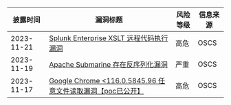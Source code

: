| 披露时间 | 漏洞标题 | 风险等级 | 信息来源 |
| ---- | ---- | ---- | ---- |
| 2023-11-21 | [Splunk Enterprise XSLT 远程代码执行漏洞](https://www.oscs1024.com/hd/MPS-1j9c-4oyt) | 高危  | OSCS  |
| 2023-11-19 | [Apache Submarine 存在反序列化漏洞](https://www.oscs1024.com/hd/MPS-qp4a-wcgl) | 严重  | OSCS  |
| 2023-11-17 | [Google Chrome <116.0.5845.96 任意文件读取漏洞【poc已公开】](https://www.oscs1024.com/hd/MPS-cv7p-l1wh) | 高危  | OSCS  |
